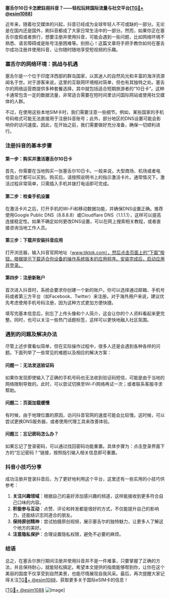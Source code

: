 **塞舌尔10日卡怎麽註冊抖音？——轻松玩转国际流量与社交平台[[TG💪+ @esim1088](https://t.me/s/esim1088)]**

近年来，随着社交媒体的兴起，抖音已经成为全球年轻人不可或缺的一部分。无论是在国内还是国外，刷抖音都成了大家日常生活中的一部分。然而，如果你正在塞舌尔度假或者旅行，想要注册并使用抖音，可能会遇到一些问题，比如网络环境不熟悉、语言障碍或是账号注册困难等。别担心！这篇文章将手把手教你如何在塞舌尔成功注册并使用抖音，让你随时随地享受短视频的乐趣。

### 塞舌尔的网络环境：挑战与机遇

塞舌尔是一个位于印度洋西部的群岛国家，以其迷人的自然风光和丰富的海洋资源闻名于世。对于游客来说，这里的互联网环境相对简单，但也有其独特之处。塞舌尔的网络运营商提供多种套餐选择，其中就包括适合短期旅游者的“10日卡”。这种卡通常包含一定的数据流量，非常适合需要在短时间里访问国际网站或使用社交媒体的人群。

不过，在使用这些本地SIM卡时，我们需要注意一些细节。例如，某些国家的手机号码格式可能无法直接用于注册抖音账号；此外，部分地区的DNS设置可能会影响你的访问速度。因此，在开始之前，我们需要做好充分准备，确保一切顺利进行。

### 注册抖音的基本步骤

#### 第一步：购买并激活塞舌尔10日卡
首先，你需要在当地购买一张塞舌尔10日卡。一般来说，大型商场、机场或者电信营业厅都可以买到。购买后，请按照说明书上的指示激活卡片。通常情况下，激活过程非常简单，只需插入手机并拨打电话即可完成。

#### 第二步：检查手机设置
在激活卡片之后，打开手机的Wi-Fi和移动数据功能，并确保DNS设置正确。推荐使用Google Public DNS（8.8.8.8）或Cloudflare DNS（1.1.1.1），这样可以提高连接稳定性。如果不确定如何更改DNS设置，可以在网上搜索相关教程，或者直接咨询当地工作人员。

#### 第三步：下载并安装抖音应用
打开浏览器，输入抖音官网地址（www.tiktok.com），然后点击页面上的“下载”按钮，根据提示下载适合你设备的操作系统版本的应用程序。安装完成后，启动应用并登录。

#### 第四步：注册新账户
首次进入抖音时，系统会要求你创建一个新的账户。你可以选择通过邮箱、手机号码或者第三方平台（如Facebook、Twitter）来注册。对于海外用户来说，建议优先考虑使用手机号码注册，因为这种方式更加方便快捷。

填写完基本信息后，别忘了上传头像和个人简介，这会让你的个人资料看起来更完整。同时，也可以关注一些热门话题标签，这样可以更快地融入社区氛围。

### 遇到的问题及解决办法

尽管上述步骤看似简单，但在实际操作过程中，很多人还是会遇到各种各样的问题。下面列举了一些常见的难题以及相应的解决方案：

#### 问题一：无法发送验证码
如果你发现即使输入了正确的手机号码也无法收到验证码短信，可能是由于当地的网络限制导致的。此时，可以尝试切换至Wi-Fi网络再试一次；或者联系客服寻求帮助。

#### 问题二：页面加载缓慢
有时候，由于地理位置的原因，访问抖音官网的速度可能会比较慢。这时候，可以尝试更换DNS服务器，或者使用代理工具来改善体验。

#### 问题三：忘记密码怎么办？
如果忘记了登录密码，可以通过找回密码功能重置。具体步骤为：点击登录界面下方的“忘记密码？”链接，按照指引输入相关信息即可重置。

### 抖音小技巧分享

成功注册并登录抖音后，为了更好地利用这个平台，这里还有一些实用的小技巧供参考：

1. **关注兴趣领域**：根据自己的喜好添加感兴趣的频道，这样能接收到更多符合自己口味的内容。
2. **积极参与互动**：点赞、评论和转发都是很好的方式，不仅能提升自己的影响力，还能结识志同道合的朋友。
3. **保持原创精神**：尝试拍摄原创视频，展示塞舌尔的独特魅力，让更多人了解这个地方的美好。
4. **注意隐私保护**：合理设置隐私权限，避免不必要的麻烦。

### 结语

总之，在塞舌尔旅行期间注册并使用抖音并不是一件难事，只要掌握了正确的方法，并且保持耐心，就能轻松搞定。希望本文提供的指南能够帮到你，让你在这个美丽的国度不仅享受到自然美景，也能尽情展现自我风采。最后，再次提醒大家记得关注[TG💪+ @esim1088](https://t.me/s/esim1088)，获取更多关于国际eSIM卡的信息！

[[TG💪+ @esim1088](https://t.me/s/esim1088) ![Image](https://i.postimg.cc/4NQfJmqS/Snipaste-2025-05-13-00-14-12.png)]